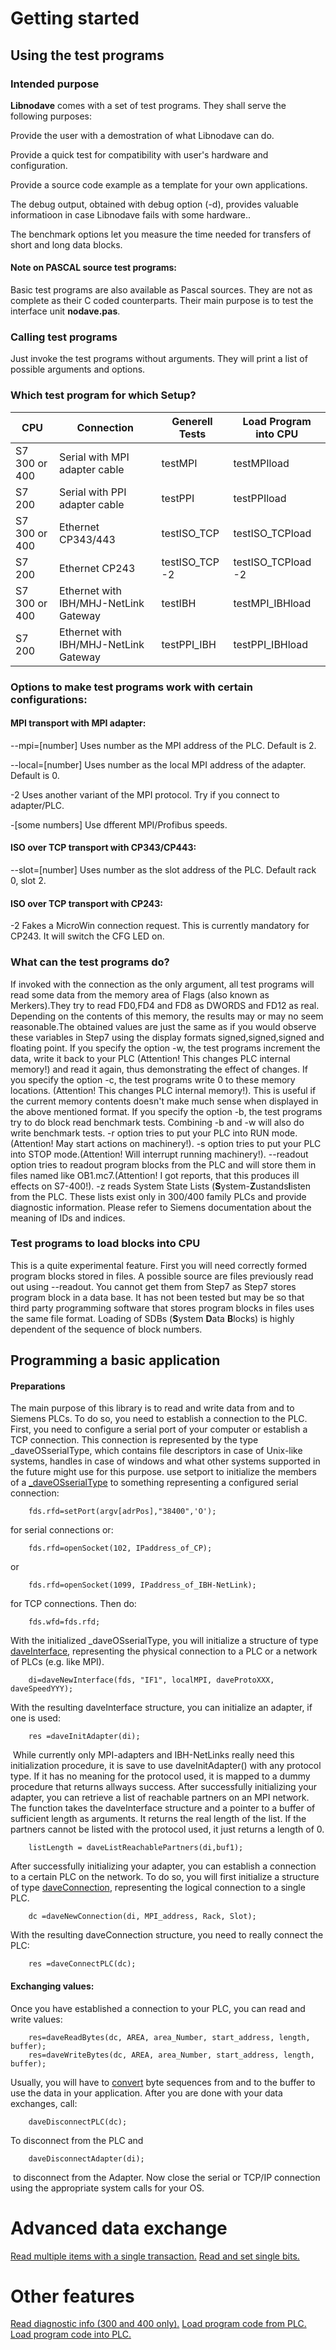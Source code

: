 # Getting started

## Using the test programs

### Intended purpose

**Libnodave** comes with a set of test programs. They shall serve the following purposes:

Provide the user with a demostration of what Libnodave can do.

Provide a quick test for compatibility with user's hardware and configuration.

Provide a source code example as a template for your own applications.

The debug output, obtained with debug option (-d), provides valuable informatioon in case Libnodave fails with some hardware..

The benchmark options let you measure the time needed for transfers of short and long data blocks.

#### Note on PASCAL source test programs:

Basic test programs are also available as Pascal sources. They are not as complete as their C coded counterparts. Their main purpose is to test the interface unit **nodave.pas**.

### Calling test programs

Just invoke the test programs without arguments.  They will print a list of possible arguments and options.

### Which test program for which Setup?

| CPU           | Connection                            | Generell Tests | Load Program into CPU |
| ------------- | ------------------------------------- | -------------- | --------------------- |
| S7 300 or 400 | Serial with MPI adapter cable         | testMPI        | testMPIload           |
| S7 200        | Serial with PPI adapter cable         | testPPI        | testPPIload           |
| S7 300 or 400 | Ethernet CP343/443                    | testISO_TCP    | testISO_TCPload       |
| S7 200        | Ethernet CP243                        | testISO_TCP -2 | testISO_TCPload -2    |
| S7 300 or 400 | Ethernet with IBH/MHJ-NetLink Gateway | testIBH        | testMPI_IBHload       |
| S7 200        | Ethernet with IBH/MHJ-NetLink Gateway | testPPI_IBH    | testPPI_IBHload       |

### Options to make test programs work with certain configurations:

#### MPI transport with MPI adapter:

--mpi=[number] Uses number as the MPI address of the PLC. Default is 2.

--local=[number] Uses number as the local MPI address of the adapter. Default is 0.

-2 Uses another variant of the MPI protocol. Try if you connect to adapter/PLC.

-[some numbers] Use dfferent MPI/Profibus speeds.

#### ISO over TCP transport with CP343/CP443:

--slot=[number] Uses number as the slot address of the PLC. Default rack 0, slot 2.

#### ISO over TCP transport with CP243:

-2 Fakes a MicroWin connection request. This is currently mandatory for CP243.  It will switch the CFG LED on.

### What can the test programs do?

If invoked with the connection as the only argument, all test programs will read some data from  the memory area of Flags (also known as Merkers).They try to read FD0,FD4 and FD8 as DWORDS and  FD12 as real.
Depending on the contents of this memory, the results may or may no seem  reasonable.The obtained values are just the same as if you would observe these variables in Step7  using the display formats signed,signed,signed and floating point.
 If you specify the option -w, the test programs increment the data, write it back to your PLC  (Attention! This changes PLC internal memory!) and read it again, thus demonstrating the effect of  changes.
 If you specify the option -c, the test programs write 0 to these memory locations.  (Attention! This changes PLC internal memory!). This is useful if the current memory contents doesn't make much sense when displayed in the above mentioned format.
 If you specify the option -b, the test programs try to do block read benchmark tests. Combining -b and  -w will also do write benchmark tests.
 -r option tries to put your PLC into RUN mode.(Attention! May start actions on machinery!).
 -s option tries to put your PLC into STOP mode.(Attention! Will interrupt running machinery!).
 --readout option tries to readout program blocks from the PLC and will store them in files named like OB1.mc7.(Attention! I got reports, that this produces ill effects on S7-400!).
 -z reads System State Lists (**S**ystem-**Z**ustands**l**isten from the PLC. These lists exist only in 300/400 family PLCs and provide diagnostic information. Please refer to Siemens documentation about the meaning of IDs and indices.

### Test programs to load blocks into CPU

This is a quite experimental feature.  First you will need correctly formed program blocks stored in files. A possible source are files previously read out using --readout. You cannot get them from Step7 as Step7 stores program block in a data base. It has not been tested but may be so that third party programming software  that stores program blocks in files uses the same file format.
 Loading of SDBs (**S**ystem **D**ata **B**locks) is highly dependent of the sequence of  block numbers.

## Programming a basic application

#### Preparations

The main purpose of this library is to read and write data from and to Siemens PLCs. To do so, you need to establish a connection to the PLC. First, you need to configure a serial port of your computer or establish a TCP connection. This connection is represented by the type _daveOSserialType, which contains file descriptors in case of Unix-like systems, handles in case of windows and what other systems supported in  the future might use for this purpose. use setport to initialize the members of a [_daveOSserialType](file:///C:/Users/OleksandrPupena/Downloads/libnodave-0.8.5/doc/daveOSserialType.html) to something representing a configured serial connection:

```
    fds.rfd=setPort(argv[adrPos],"38400",'O');
```

for serial connections or:    

```
    fds.rfd=openSocket(102, IPaddress_of_CP);
```

or

```
    fds.rfd=openSocket(1099, IPaddress_of_IBH-NetLink);
```

for TCP connections. Then do:    

```
    fds.wfd=fds.rfd;
```

With the initialized _daveOSserialType, you will initialize a structure of type  [daveInterface](file:///C:/Users/OleksandrPupena/Downloads/libnodave-0.8.5/doc/daveInterface.html),  representing the physical connection to a PLC or a network of PLCs (e.g. like MPI).

```
    di=daveNewInterface(fds, "IF1", localMPI, daveProtoXXX, daveSpeedYYY);
```

With the resulting daveInterface structure, you can initialize an adapter, if one is used:

```
    res =daveInitAdapter(di);
```

​     While currently only MPI-adapters and IBH-NetLinks really need this initialization procedure, it is save to use daveInitAdapter() with any protocol type. If it has no meaning for the protocol used, it is mapped to a dummy procedure that returns allways success. After successfully initializing your adapter, you can retrieve a list of reachable partners on an MPI network. The function takes the daveInterface structure and a pointer to a buffer of sufficient length as arguments. It returns the real length of the list. If the partners cannot be listed with the protocol used, it just returns a length of 0.

```
    listLength = daveListReachablePartners(di,buf1);
```

After successfully initializing your adapter, you can establish a connection to a certain PLC on the network. To do so, you will first initialize a structure of  type [daveConnection](file:///C:/Users/OleksandrPupena/Downloads/libnodave-0.8.5/doc/daveConnection.html),  representing the logical connection to a single PLC.

```
    dc =daveNewConnection(di, MPI_address, Rack, Slot);
```

With the resulting daveConnection structure, you need to really connect the PLC:

```
    res =daveConnectPLC(dc);
```

#### Exchanging values:

Once you have established a connection to your PLC, you can read and write values:

```
    res=daveReadBytes(dc, AREA, area_Number, start_address, length, buffer);
    res=daveWriteBytes(dc, AREA, area_Number, start_address, length, buffer);
```

Usually, you will have to [convert](file:///C:/Users/OleksandrPupena/Downloads/libnodave-0.8.5/doc/conversions.html) byte sequences from and to the buffer to use the data in your application.
 After you are done with your data exchanges, call:

```
	daveDisconnectPLC(dc);
```

To disconnect from the PLC and

```
	daveDisconnectAdapter(di);
```

​	 to disconnect from the Adapter. Now close the serial or TCP/IP connection using the appropriate system calls for your OS.

# Advanced data exchange

[Read multiple items with a single transaction.](file:///C:/Users/OleksandrPupena/Downloads/libnodave-0.8.5/doc/readmultiple.html)
[Read and set single bits.](file:///C:/Users/OleksandrPupena/Downloads/libnodave-0.8.5/doc/bitfunctions.html)

# Other features

[Read diagnostic info (300 and 400 only).](file:///C:/Users/OleksandrPupena/Downloads/libnodave-0.8.5/doc/SZL.html)
[Load program code from PLC.](file:///C:/Users/OleksandrPupena/Downloads/libnodave-0.8.5/doc/upload.html)
[Load program code into PLC.](file:///C:/Users/OleksandrPupena/Downloads/libnodave-0.8.5/doc/upload.html)
